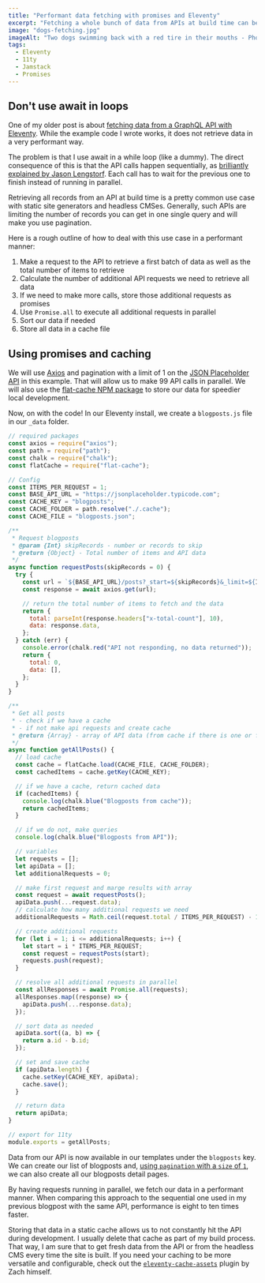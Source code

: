 ```yaml
---
title: "Performant data fetching with promises and Eleventy"
excerpt: "Fetching a whole bunch of data from APIs at build time can be an intensive process. Getting that data in a performant way and caching it locally is an important part of Jamstack projects."
image: "dogs-fetching.jpg"
imageAlt: "Two dogs swimming back with a red tire in their mouths - Photo by Yuki Dog"
tags:
  - Eleventy
  - 11ty
  - Jamstack
  - Promises
---
```


## Don't use await in loops

One of my older post is about [fetching data from a GraphQL API with Eleventy](https://www.webstoemp.com/blog/headless-cms-graphql-api-eleventy/). While the example code I wrote works, it does not retrieve data in a very performant way.

The problem is that I use await in a while loop (like a dummy). The direct consequence of this is that the API calls happen sequentially, as [brilliantly explained by Jason Lengstorf](https://www.learnwithjason.dev/blog/keep-async-await-from-blocking-execution/). Each call has to wait for the previous one to finish instead of running in parallel.

Retrieving all records from an API at build time is a pretty common use case with static site generators and headless CMSes. Generally, such APIs are limiting the number of records you can get in one single query and will make you use pagination.

Here is a rough outline of how to deal with this use case in a performant manner:

1. Make a request to the API to retrieve a first batch of data as well as the total number of items to retrieve
2. Calculate the number of additional API requests we need to retrieve all data
3. If we need to make more calls, store those additional requests as promises
4. Use `Promise.all` to execute all additional requests in parallel
5. Sort our data if needed
6. Store all data in a cache file

## Using promises and caching

We will use [Axios](https://github.com/axios/axios) and pagination with a limit of 1 on the [JSON Placeholder API](https://jsonplaceholder.typicode.com/) in this example. That will allow us to make 99 API calls in parallel. We will also use the [flat-cache NPM package](https://www.npmjs.com/package/flat-cache) to store our data for speedier local development.

Now, on with the code! In our Eleventy install, we create a `blogposts.js` file in our `_data` folder.

```js
// required packages
const axios = require("axios");
const path = require("path");
const chalk = require("chalk");
const flatCache = require("flat-cache");

// Config
const ITEMS_PER_REQUEST = 1;
const BASE_API_URL = "https://jsonplaceholder.typicode.com";
const CACHE_KEY = "blogposts";
const CACHE_FOLDER = path.resolve("./.cache");
const CACHE_FILE = "blogposts.json";

/**
 * Request blogposts
 * @param {Int} skipRecords - number or records to skip
 * @return {Object} - Total number of items and API data
 */
async function requestPosts(skipRecords = 0) {
  try {
    const url = `${BASE_API_URL}/posts?_start=${skipRecords}&_limit=${ITEMS_PER_REQUEST}`;
    const response = await axios.get(url);

    // return the total number of items to fetch and the data
    return {
      total: parseInt(response.headers["x-total-count"], 10),
      data: response.data,
    };
  } catch (err) {
    console.error(chalk.red("API not responding, no data returned"));
    return {
      total: 0,
      data: [],
    };
  }
}

/**
 * Get all posts
 * - check if we have a cache
 * - if not make api requests and create cache
 * @return {Array} - array of API data (from cache if there is one or from API)
 */
async function getAllPosts() {
  // load cache
  const cache = flatCache.load(CACHE_FILE, CACHE_FOLDER);
  const cachedItems = cache.getKey(CACHE_KEY);

  // if we have a cache, return cached data
  if (cachedItems) {
    console.log(chalk.blue("Blogposts from cache"));
    return cachedItems;
  }

  // if we do not, make queries
  console.log(chalk.blue("Blogposts from API"));

  // variables
  let requests = [];
  let apiData = [];
  let additionalRequests = 0;

  // make first request and marge results with array
  const request = await requestPosts();
  apiData.push(...request.data);
  // calculate how many additional requests we need
  additionalRequests = Math.ceil(request.total / ITEMS_PER_REQUEST) - 1;

  // create additional requests
  for (let i = 1; i <= additionalRequests; i++) {
    let start = i * ITEMS_PER_REQUEST;
    const request = requestPosts(start);
    requests.push(request);
  }

  // resolve all additional requests in parallel
  const allResponses = await Promise.all(requests);
  allResponses.map((response) => {
    apiData.push(...response.data);
  });

  // sort data as needed
  apiData.sort((a, b) => {
    return a.id - b.id;
  });

  // set and save cache
  if (apiData.length) {
    cache.setKey(CACHE_KEY, apiData);
    cache.save();
  }

  // return data
  return apiData;
}

// export for 11ty
module.exports = getAllPosts;
```

Data from our API is now available in our templates under the `blogposts` key. We can create our list of blogposts and, [using `pagination` with a `size` of `1`](https://www.11ty.dev/docs/pages-from-data/), we can also create all our blogposts detail pages.

By having requests running in parallel, we fetch our data in a performant manner. When comparing this approach to the sequential one used in my previous blogpost with the same API, performance is eight to ten times faster.

Storing that data in a static cache allows us to not constantly hit the API during development. I usually delete that cache as part of my build process. That way, I am sure that to get fresh data from the API or from the headless CMS every time the site is built. If you need your caching to be more versatile and configurable, check out the [`eleventy-cache-assets`](https://github.com/11ty/eleventy-cache-assets) plugin by Zach himself.
